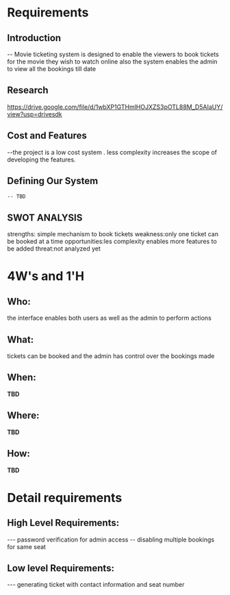 # Requirements
## Introduction
 -- Movie ticketing system is designed to enable the viewers to book tickets for the movie they wish to watch online
 also the system enables the admin to view all the bookings till date

## Research
https://drive.google.com/file/d/1wbXP1GTHmlHOJXZS3pOTL88M_D5AIaUY/view?usp=drivesdk

## Cost and Features

--the project is a low cost system . less complexity increases the
scope of developing the features.
## Defining Our System
    -- TBD
## SWOT ANALYSIS
strengths: simple mechanism to book tickets
weakness:only one ticket can be booked at a time
opportunities:les complexity enables more features to be added
threat:not analyzed yet

# 4W&#39;s and 1&#39;H

## Who:

the interface enables both users as well as the admin to perform actions

## What:

tickets can be booked and the admin has control over the bookings made

## When:

**TBD**

## Where:

**TBD**

## How:

**TBD**

# Detail requirements
## High Level Requirements:
--- password verification for admin access 
-- disabling multiple bookings for same seat


##  Low level Requirements:
--- generating ticket with contact information and seat number
